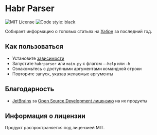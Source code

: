 # Habr Parser
![MIT License](https://img.shields.io/github/license/JustKappaMan/Habr-Parser)
![Code style: black](https://img.shields.io/badge/code%20style-black-black)

Собирает информацию о топовых статьях на [Хабре](https://habr.com/) за последний год.

## Как пользоваться
* Установите [зависимости](requirements.txt)
* Запустите `habrparser` или `main.py` с флагом `--help` или `-h`
* Ознакомьтесь с доступными аргументами командной строки
* Повторите запуск, указав желаемые аргументы

## Благодарность
* [JetBrains](https://www.jetbrains.com) за [Open Source Development лицензию](https://www.jetbrains.com/community/opensource) на их продукты

## Информация о лицензии
Продукт распространяется под лицензией MIT.